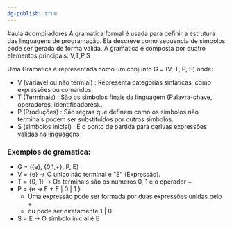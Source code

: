 ```yaml
---
dg-publish: true
---
```

#aula #compiladores 
A gramatica formal é usada para definir a estrutura das linguagens de programação. Ela descreve como sequencia de simbolos pode ser gerada de forma valida. A gramatica é composta por quatro elementos principais: V,T,P,S

Uma Gramatica é representada como um conjunto G = (V, T, P, S) onde:
- V (variavel ou não termial) : Representa categorias sintáticas, como expressões ou comandos
- T (Terminais) : São os simbolos finais da linguagem (Palavra-chave, operadores, identificadores)..
- P (Produções) : São regras que definem como os símbolos não terminais podem ser substituídos por outros simbolos.
- S (simbolos inicial) : É o ponto de partida para derivas expressões validas na linguagens
### Exemplos de gramatica:
- G = ({e}, {0,1,+}, P, E)
- V = {e} -> O unico não terminal é "E" (Expressão).
- T = {0, 1} -> Os terminais são os numeros 0, 1 e o operador +
- P = {e -> E + E | 0 | 1 }
	- Uma expressão pode ser formada por duas expressões unidas pelo +
	- ou pode ser diretamente 1 | 0
- S = E -> O símbolo inicial é E